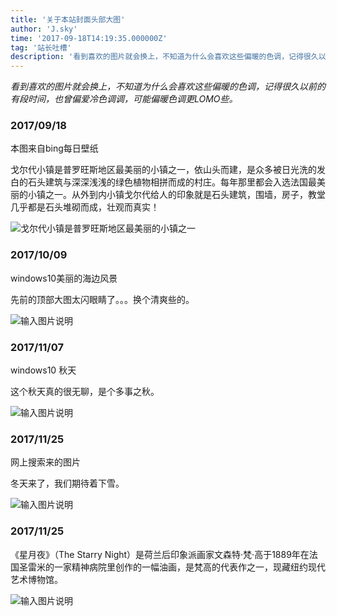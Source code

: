 ```yaml
---
title: '关于本站封面头部大图'
author: 'J.sky'
time: '2017-09-18T14:19:35.000000Z'
tag: '站长吐槽'
description: '看到喜欢的图片就会换上，不知道为什么会喜欢这些偏暖的色调，记得很久以前的有段时间，也曾偏爱冷色调调，可能偏暖色调更LOMO些。'
---
```


_看到喜欢的图片就会换上，不知道为什么会喜欢这些偏暖的色调，记得很久以前的有段时间，也曾偏爱冷色调调，可能偏暖色调更LOMO些。_

### 2017/09/18

本图来自bing每日壁纸

戈尔代小镇是普罗旺斯地区最美丽的小镇之一，依山头而建，是众多被日光洗的发白的石头建筑与深深浅浅的绿色植物相拼而成的村庄。每年那里都会入选法国最美丽的小镇之一。从外到内小镇戈尔代给人的印象就是石头建筑，围墙，房子，教堂几乎都是石头堆砌而成，壮观而真实！

![戈尔代小镇是普罗旺斯地区最美丽的小镇之一](https://suiyan.cc/assets/images/media/upload/2017/09/BingWallpaper-2017-09-17.jpg)

### 2017/10/09

windows10美丽的海边风景

先前的顶部大图太闪眼睛了。。。换个清爽些的。

![输入图片说明](https://suiyan.cc/assets/images/media/upload/2017/10/6fb13e4db9f043b276e06f340cbdff6d.jpg)

### 2017/11/07

windows10 秋天

这个秋天真的很无聊，是个多事之秋。

![输入图片说明](https://suiyan.cc/assets/images/media/upload/2017/11/bing-021.jpg)

### 2017/11/25

网上搜索来的图片

冬天来了，我们期待着下雪。

![输入图片说明](https://suiyan.cc/assets/images/media/upload/2017/11/timg.jpg)


### 2017/11/25

《星月夜》（The Starry Night）是荷兰后印象派画家文森特·梵·高于1889年在法国圣雷米的一家精神病院里创作的一幅油画，是梵高的代表作之一，现藏纽约现代艺术博物馆。

![输入图片说明](https://suiyan.cc/assets/images/media/upload/2018/11/1432084191361509.jpeg)